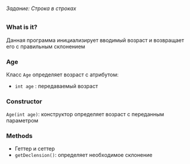###### Задание: Строка в строках

### What is it?

Данная программа инициализирует вводимый возраст и возвращает его с правильным склонением

### Age

Класс `Age` определяет возраст с атрибутом:

- `int age` : передаваемый возраст


### Constructor

`Age(int age)`: конструктор определяет возраст с переданным параметром

### Methods

- Геттер и сеттер
- `getDeclension()`: определяет необходимое склонение
